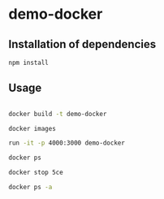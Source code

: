 # demo-docker


## Installation of dependencies

```bash or fish
npm install
```

## Usage

```bash or fish

docker build -t demo-docker 

docker images

run -it -p 4000:3000 demo-docker

docker ps

docker stop 5ce

docker ps -a
```
